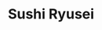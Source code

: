 ---
layout: place
title: "Sushi Ryusei"
permalink: /new-york/new-york/sushi-ryusei.html
stateAbbr: NY
stateName: New York
cityName: New York
seo:
  name: "Sushi Ryusei"
  type: Restaurant
  links: https://sushiryusei.com/
description: "Sashimi & sushi with omakase options presented in a sophisticated, minimalist-chic atmosphere. Sushi Ryusei serves delicious sushi in New York, New York. Try fresh Japanese dishes for a great dining experience. Available for takeout, delivery, and dinner."
place_id: ChIJqTLS3nJZwokRGdkiM6Hj-BU
photos:
  - name: >-
      places/ChIJqTLS3nJZwokRGdkiM6Hj-BU/photos/AeeoHcJK0L_thVBuTdejD2aQchhZSne3-bHg4gw_mKMNZXt3FJ6GwV64Etz7jCBqWYkQbO2aO61sxrSoSBECPaIOSmGZgcJ8knsi1WLbmpdh70y-u_LriEz-90MHo8dKWFk3WYL7aRgOI90CvjyWQfeWucHp7X1G-2McIlGOiVoYMdNfXD4fG3BE3Bp1mZierzER4Ht-6aB6aNvIWeM5sHxfpVsgmIvpVK6O9_wlk6a9S496Whd3IvhwoNC2D1465cscV7cfMIHQXtxV-u7vJeSxlsUZ9QYhWUtsOiEn-dIWyrAO-A
    widthPx: 2560
    heightPx: 1707
    authorAttributions:
      - displayName: Sushi Ryusei
        uri: https://maps.google.com/maps/contrib/116889949762192180910
        photoUri: >-
          https://lh3.googleusercontent.com/a-/ALV-UjV7afQRsCITvIdcJ8wWo2LZ0KPnXYH6ifSXJtMxWjgudmCOTqw=s100-p-k-no-mo
    flagContentUri: >-
      https://www.google.com/local/imagery/report/?cb_client=maps_api_places.places_api&image_key=!1e10!2sAF1QipMSDm7m2nTO8t5bxyQ4fxVSo0ROULfOAECrHodt&hl=en-US
    googleMapsUri: >-
      https://www.google.com/maps/place//data=!3m4!1e2!3m2!1sAF1QipMSDm7m2nTO8t5bxyQ4fxVSo0ROULfOAECrHodt!2e10!4m2!3m1!1s0x89c25972ded232a9:0x15f8e3a13322d919
  - name: >-
      places/ChIJqTLS3nJZwokRGdkiM6Hj-BU/photos/AeeoHcLww7m28pnXVNGJ8HlEXrC2AVNODSqesMxeQkvOXONnhDv1WhcFrtvseUI2Ao_lx89jG2upytXpC3oPXCXpQIbG_yto9qpfrOB9MftoEjXH1TbtEEGFPsgjWOM5WOXZ9icolWoAYEyvoKZXpvlCfN-JiABNNfMAg05Z6D_o468hrUGdx3XgnJgD0TSzEJdG8_-GRwz2Tbkl5KkzBYL7jHIA_S4hbtNFzELpBd_Uncp2HPHqS2Pe_NJPWA2KkuJ86dOGseH78_m0down7hYPqXAHTCIbmQgdMt1IKeN_Sh6ZfQ
    widthPx: 4032
    heightPx: 3024
    authorAttributions:
      - displayName: Sushi Ryusei
        uri: https://maps.google.com/maps/contrib/116889949762192180910
        photoUri: >-
          https://lh3.googleusercontent.com/a-/ALV-UjV7afQRsCITvIdcJ8wWo2LZ0KPnXYH6ifSXJtMxWjgudmCOTqw=s100-p-k-no-mo
    flagContentUri: >-
      https://www.google.com/local/imagery/report/?cb_client=maps_api_places.places_api&image_key=!1e10!2sAF1QipO5UMjv-Idz4Djk4iD_ya5va-nBYpumBdy-x3jE&hl=en-US
    googleMapsUri: >-
      https://www.google.com/maps/place//data=!3m4!1e2!3m2!1sAF1QipO5UMjv-Idz4Djk4iD_ya5va-nBYpumBdy-x3jE!2e10!4m2!3m1!1s0x89c25972ded232a9:0x15f8e3a13322d919
  - name: >-
      places/ChIJqTLS3nJZwokRGdkiM6Hj-BU/photos/AeeoHcISLm0nDiLmK1QqwVlIqSkfD_HUQlZAfh36kkjvitfdmxTcqj-q8J7h2DnaRbVgpUIybw0nwEvs2mNRZqJ18CG6-m7IQpKXhClarUZ90zc1bSGtdVXZF1c9egdTiVV0pTaurC_6Qhl5IChTkHci0inMEd8oP8ZMgHqbepm2t3IVaVrghv5KTfqgYnw1HM2xfhoWJCplv7R-wzdpE9LGLxq5eXkSDOjzgNG0GQ_ySYctcLnoUMjxQ-j_hTv1tKAFeo6Y_scwGmZ8LyA8XC2yIdhpErhHfZuyjM8O4SyMp-2vbw
    widthPx: 1080
    heightPx: 608
    authorAttributions:
      - displayName: Sushi Ryusei
        uri: https://maps.google.com/maps/contrib/116889949762192180910
        photoUri: >-
          https://lh3.googleusercontent.com/a-/ALV-UjV7afQRsCITvIdcJ8wWo2LZ0KPnXYH6ifSXJtMxWjgudmCOTqw=s100-p-k-no-mo
    flagContentUri: >-
      https://www.google.com/local/imagery/report/?cb_client=maps_api_places.places_api&image_key=!1e10!2sAF1QipOX1hrb8uiQAnqzsgdb-LpJlNSAeqidFPpLDL9G&hl=en-US
    googleMapsUri: >-
      https://www.google.com/maps/place//data=!3m4!1e2!3m2!1sAF1QipOX1hrb8uiQAnqzsgdb-LpJlNSAeqidFPpLDL9G!2e10!4m2!3m1!1s0x89c25972ded232a9:0x15f8e3a13322d919
  - name: >-
      places/ChIJqTLS3nJZwokRGdkiM6Hj-BU/photos/AeeoHcI5k0GDIsePJAH9IvAxLvTQ9DnDaoQR5YcuqDynBgSaJw_eOymkGwMUmsHQPaVHuR7LyE7u1nfG4FeghmaTA9C9iuFZwU4Hpodi2YmyYIJpMKKfpdtgxZgS_h1y8yxxH6OysIiIM53BEc2YY2anTnxU7Jng2db5b9wuxsyyEk3YoKcxtzScnqDoNdGQ-W2rPjFqFwtikZmZgG53gWboLTDlfw4Sf0lkYtUCODDww_UNW7_fMFiQGTNF1-sk1JP8tXM33xPnfF9Dux4jGhGbAQgKsjC_iHdcZf6S09BcHgl_vA
    widthPx: 4032
    heightPx: 3024
    authorAttributions:
      - displayName: Sushi Ryusei
        uri: https://maps.google.com/maps/contrib/116889949762192180910
        photoUri: >-
          https://lh3.googleusercontent.com/a-/ALV-UjV7afQRsCITvIdcJ8wWo2LZ0KPnXYH6ifSXJtMxWjgudmCOTqw=s100-p-k-no-mo
    flagContentUri: >-
      https://www.google.com/local/imagery/report/?cb_client=maps_api_places.places_api&image_key=!1e10!2sAF1QipPfIE3aPmUmt54uqnqQUJ9j8iZZNcT9rc6TWb4p&hl=en-US
    googleMapsUri: >-
      https://www.google.com/maps/place//data=!3m4!1e2!3m2!1sAF1QipPfIE3aPmUmt54uqnqQUJ9j8iZZNcT9rc6TWb4p!2e10!4m2!3m1!1s0x89c25972ded232a9:0x15f8e3a13322d919
  - name: >-
      places/ChIJqTLS3nJZwokRGdkiM6Hj-BU/photos/AeeoHcJpHYUzO1KhORPTEQMFAyUlkm7acZ0anP9Z4qHgv34kcSq1L2qDF4XXod1NakAr7bYx8SgYhmV72iIAVIx09F4iX3rwVWWMM8FSuyS31H5g7-MzaF31aLp1UU4Drbxph2q18xb-nate7lLvtIC7XIAcgALwLVNfkd_HrZfoVQtHyxoX_YdjvtATR-oR6rVNJcaCTEBxVtecnFk9DXdlagl6PR2nzR7zAX63Nd0AwqXteBQ8Gu3NFJ5Y34DX0mZEg4YqDfquSL7v6ggO3i-TFHq_46UFiqQ6h2c2jOe88aecHQ
    widthPx: 2520
    heightPx: 2897
    authorAttributions:
      - displayName: Sushi Ryusei
        uri: https://maps.google.com/maps/contrib/116889949762192180910
        photoUri: >-
          https://lh3.googleusercontent.com/a-/ALV-UjV7afQRsCITvIdcJ8wWo2LZ0KPnXYH6ifSXJtMxWjgudmCOTqw=s100-p-k-no-mo
    flagContentUri: >-
      https://www.google.com/local/imagery/report/?cb_client=maps_api_places.places_api&image_key=!1e10!2sAF1QipNmu9nREfkLAq3XMry7srUycCxAdAAsGQI3hPr8&hl=en-US
    googleMapsUri: >-
      https://www.google.com/maps/place//data=!3m4!1e2!3m2!1sAF1QipNmu9nREfkLAq3XMry7srUycCxAdAAsGQI3hPr8!2e10!4m2!3m1!1s0x89c25972ded232a9:0x15f8e3a13322d919
  - name: >-
      places/ChIJqTLS3nJZwokRGdkiM6Hj-BU/photos/AeeoHcIQPDdtYHUH7T2X2G0vfPEDYx7cmrYlOgtCASD5HoP3L738Ke20rqxWZCARCyXyKfdqAifXvQQUgYIjnCr1f6wyqIz12WQxy0dOL9xU1f5n9zEKCifRwRlhJ6rWGurpbWrzBsigR4XmsfLHvE7J_gJiLHyzjp9ZbXcWTc7k9iffM9jU3XhjWp2oonv2AI3-9dfYdpmhP04eGjg-YlwElF_pTcu1xKpzxUrqYySisU0OVOT43m-QAwC5rjy2dr0YO6RhK-EKuQv02nrNxTy_n6lpeUzBlDaF7rIvayYNuhkHCQ
    widthPx: 4032
    heightPx: 3024
    authorAttributions:
      - displayName: Sushi Ryusei
        uri: https://maps.google.com/maps/contrib/116889949762192180910
        photoUri: >-
          https://lh3.googleusercontent.com/a-/ALV-UjV7afQRsCITvIdcJ8wWo2LZ0KPnXYH6ifSXJtMxWjgudmCOTqw=s100-p-k-no-mo
    flagContentUri: >-
      https://www.google.com/local/imagery/report/?cb_client=maps_api_places.places_api&image_key=!1e10!2sAF1QipNwju_yxWUst46QjEKWvxr_gTDb4ifCqwFcUV_e&hl=en-US
    googleMapsUri: >-
      https://www.google.com/maps/place//data=!3m4!1e2!3m2!1sAF1QipNwju_yxWUst46QjEKWvxr_gTDb4ifCqwFcUV_e!2e10!4m2!3m1!1s0x89c25972ded232a9:0x15f8e3a13322d919
  - name: >-
      places/ChIJqTLS3nJZwokRGdkiM6Hj-BU/photos/AeeoHcKC4zXSanxIeWcdVFim8MMN_DinBpbkhClQl1XHv8ZON2-NsgkG6ScbJoZEnrYgEXKHi9vR8Gj-_IV9pInV-AfFn3fdQ91MNxardfnV-nESYMqoLrUWbG-Ab1MxGesjXkD0cnk1YCwFC6kabIPo8At_NYrzPTMtc_aI9I7HHeagsREYkjAiukvaIvviQE2V07zSahvMj6nzKUGYIqGQJBeTHTIcluL5SjNlgcgx3gTg5YYfeNc60rIbIwp5xEKVKzKoq3sU_HN8FUKcyFwLXNEG754AnO0qvKf-r4YJcOaRSA
    widthPx: 4032
    heightPx: 3024
    authorAttributions:
      - displayName: Sushi Ryusei
        uri: https://maps.google.com/maps/contrib/116889949762192180910
        photoUri: >-
          https://lh3.googleusercontent.com/a-/ALV-UjV7afQRsCITvIdcJ8wWo2LZ0KPnXYH6ifSXJtMxWjgudmCOTqw=s100-p-k-no-mo
    flagContentUri: >-
      https://www.google.com/local/imagery/report/?cb_client=maps_api_places.places_api&image_key=!1e10!2sAF1QipNqElVqvJijCqBpQIqSjzdqmTy4L3XMSBHT9fvx&hl=en-US
    googleMapsUri: >-
      https://www.google.com/maps/place//data=!3m4!1e2!3m2!1sAF1QipNqElVqvJijCqBpQIqSjzdqmTy4L3XMSBHT9fvx!2e10!4m2!3m1!1s0x89c25972ded232a9:0x15f8e3a13322d919
  - name: >-
      places/ChIJqTLS3nJZwokRGdkiM6Hj-BU/photos/AeeoHcI-mSJs4Pu16Nzj7wMrbb5o1BUa78CIqLyHxHyev04P_TEkSZo7Nap-o3jiD3PpQaK8hlWlYsmX297JwGyMXpCVqyb8f4ZD3eHrg85b9Jprp4Lzzzh67eKCvkX7pAdx0XxgvU_mAehbJaN0clrklOkeH_B-MoeFxkh90KCi7CUQg3tUdPhQ2IqVR8d0CIHuCpzu-gLnUE7-7t4cFHkZMOPRFEt5w728YsViEdKFhdm4QfAnE8GMA76olKKLhhzgm2rpkb1c4Ki7BeVwhU8SK3N_OUjeHOGDkEmxWfJTEOo10Q
    widthPx: 4032
    heightPx: 3024
    authorAttributions:
      - displayName: Sushi Ryusei
        uri: https://maps.google.com/maps/contrib/116889949762192180910
        photoUri: >-
          https://lh3.googleusercontent.com/a-/ALV-UjV7afQRsCITvIdcJ8wWo2LZ0KPnXYH6ifSXJtMxWjgudmCOTqw=s100-p-k-no-mo
    flagContentUri: >-
      https://www.google.com/local/imagery/report/?cb_client=maps_api_places.places_api&image_key=!1e10!2sAF1QipNwx4pJ8kewAb7g1QMCMbpMhumAEJbjqb44VRU7&hl=en-US
    googleMapsUri: >-
      https://www.google.com/maps/place//data=!3m4!1e2!3m2!1sAF1QipNwx4pJ8kewAb7g1QMCMbpMhumAEJbjqb44VRU7!2e10!4m2!3m1!1s0x89c25972ded232a9:0x15f8e3a13322d919
  - name: >-
      places/ChIJqTLS3nJZwokRGdkiM6Hj-BU/photos/AeeoHcK0hTVOEHknvvPTgMm51E0Xim9fhBu0QPa6Q_lDJoiTtJHg4X0yBIvs2P-GtCo1rfIlqTUp1Vbec6RaCifrMfNZQG8Dy5IfBRCujtE41L7AS-rsbY4oNrQ-xPzQZbb1rksBfOMJj8kVlGWZKnctMVgElOkPlJZSWXBrhZ6F88JqUfjRL4ERqk9rLNG5brBuTVK8e61deCAj8SFleIyH2aMudii-stkLIknuUCloiOPmmSWjiFjdKD7L9v-eq9VgsLezl6cYgZefFfjntF4cm9b0JnaSGKYAZ1ttDiyzFn32JQ
    widthPx: 4032
    heightPx: 3024
    authorAttributions:
      - displayName: Sushi Ryusei
        uri: https://maps.google.com/maps/contrib/116889949762192180910
        photoUri: >-
          https://lh3.googleusercontent.com/a-/ALV-UjV7afQRsCITvIdcJ8wWo2LZ0KPnXYH6ifSXJtMxWjgudmCOTqw=s100-p-k-no-mo
    flagContentUri: >-
      https://www.google.com/local/imagery/report/?cb_client=maps_api_places.places_api&image_key=!1e10!2sAF1QipMUz84iiYeC-QPgX2tQB3p71LxR_zTv3xlYX3uH&hl=en-US
    googleMapsUri: >-
      https://www.google.com/maps/place//data=!3m4!1e2!3m2!1sAF1QipMUz84iiYeC-QPgX2tQB3p71LxR_zTv3xlYX3uH!2e10!4m2!3m1!1s0x89c25972ded232a9:0x15f8e3a13322d919
  - name: >-
      places/ChIJqTLS3nJZwokRGdkiM6Hj-BU/photos/AeeoHcKKdGONHnYjOZPRQHbhxv659rRkM8dt8svD8KUmJ7EO_ApqnS5gKNAX7BONWkCJf48SygXsCYq74_-9f1ShKT9gDSlcoG05xWYrJ4dUlZAjFy2QkUBRrhyEHcczz8CDWHeGWmY-ce-5giU1O6JOJQbHuEiDr6cL_QFMIaLObSyYIXJ6kmocgmnMxLoX6kO2IjMz7xxMYngxTnbn2ov3qJPjjdh6Ij3EF_WaAbo2UU57G060M-hl57JvNX8su8C8TvnwxgQwCW-aUY3he4QKWLuR--iKeAMVKbHzm9vmrcG-zf1hBiCbAXt7aPxdjcNrpyNAzMzVb_VUClClv7819N0jHbCSWoiRVck5tDn_--bKVFDSeA1AG5QFkWauwXFUd8Su_eZzYtlwQj8g9lFi_obfIy7U4kY6VdDBKEmqB3xTKQ
    widthPx: 4032
    heightPx: 3024
    authorAttributions:
      - displayName: HyunChae Loh
        uri: https://maps.google.com/maps/contrib/102997460565534860445
        photoUri: >-
          https://lh3.googleusercontent.com/a-/ALV-UjUbU8FkEOPX9TjiyjzTQv5W0R4V9hjhTvYXFcjwD_q1Y7SIYm3G=s100-p-k-no-mo
    flagContentUri: >-
      https://www.google.com/local/imagery/report/?cb_client=maps_api_places.places_api&image_key=!1e10!2sCIHM0ogKEICAgICusceXag&hl=en-US
    googleMapsUri: >-
      https://www.google.com/maps/place//data=!3m4!1e2!3m2!1sCIHM0ogKEICAgICusceXag!2e10!4m2!3m1!1s0x89c25972ded232a9:0x15f8e3a13322d919
address: 216 E 39th St, New York, NY 10016, USA
street: 216 E 39th St
city: New York
state: NY
zip: '10016'
country: USA
neighborhood: null
latitude: '40.748366'
longitude: '-73.975209'
accessibility_options:
  wheelchairAccessibleParking: false
  wheelchairAccessibleEntrance: true
  wheelchairAccessibleRestroom: true
  wheelchairAccessibleSeating: true
business_status: OPERATIONAL
name: Sushi Ryusei
google_maps_links:
  directionsUri: >-
    https://www.google.com/maps/dir//''/data=!4m7!4m6!1m1!4e2!1m2!1m1!1s0x89c25972ded232a9:0x15f8e3a13322d919!3e0
  placeUri: https://maps.google.com/?cid=1583265550507890969
  writeAReviewUri: >-
    https://www.google.com/maps/place//data=!4m3!3m2!1s0x89c25972ded232a9:0x15f8e3a13322d919!12e1
  reviewsUri: >-
    https://www.google.com/maps/place//data=!4m4!3m3!1s0x89c25972ded232a9:0x15f8e3a13322d919!9m1!1b1
  photosUri: >-
    https://www.google.com/maps/place//data=!4m3!3m2!1s0x89c25972ded232a9:0x15f8e3a13322d919!10e5
primary_type: Sushi Restaurant
opening_hours:
  regular: null
  current: null
secondary_opening_hours:
  regular:
    weekdayDescriptions: null
    type: null
  current:
    weekdayDescriptions: null
    type: null
phone: (212) 983-8880
price_level: null
price_range: $100 &ndash; & up
rating: '4.5'
rating_count: 0
website: https://sushiryusei.com/
reviews:
  - name: >-
      places/ChIJqTLS3nJZwokRGdkiM6Hj-BU/reviews/ChZDSUhNMG9nS0VJQ0FnSUNfc2NERFRBEAE
    relativePublishTimeDescription: 2 months ago
    rating: 5
    text:
      text: >-
        Went to celebrate my daughter’s big day with her! This is one of my
        favorite neighborhood restaurants. Master Chef Ohyama is a true sushi
        artist, crafting sushi that is both stunning and delicious. We always
        opt for the sushi omakase at the counter so we can watch him work his
        magic. Service was warm and attentive. If I ever won the lottery, I’d be
        here every week without question!
      languageCode: en
    originalText:
      text: >-
        Went to celebrate my daughter’s big day with her! This is one of my
        favorite neighborhood restaurants. Master Chef Ohyama is a true sushi
        artist, crafting sushi that is both stunning and delicious. We always
        opt for the sushi omakase at the counter so we can watch him work his
        magic. Service was warm and attentive. If I ever won the lottery, I’d be
        here every week without question!
      languageCode: en
    authorAttribution:
      displayName: Dora Nobi
      uri: https://www.google.com/maps/contrib/109964087642034742633/reviews
      photoUri: >-
        https://lh3.googleusercontent.com/a/ACg8ocLhMWkvfPA8RiftDycPFtvqkMZZ6RfDYH-nPt3MAzZ-QcXheA=s128-c0x00000000-cc-rp-mo-ba4
    publishTime: '2025-01-17T01:18:55.442817Z'
    flagContentUri: >-
      https://www.google.com/local/review/rap/report?postId=ChZDSUhNMG9nS0VJQ0FnSUNfc2NERFRBEAE&d=17924085&t=1
    googleMapsUri: >-
      https://www.google.com/maps/reviews/data=!4m6!14m5!1m4!2m3!1sChZDSUhNMG9nS0VJQ0FnSUNfc2NERFRBEAE!2m1!1s0x89c25972ded232a9:0x15f8e3a13322d919
  - name: >-
      places/ChIJqTLS3nJZwokRGdkiM6Hj-BU/reviews/ChZDSUhNMG9nS0VJQ0FnSUN4a3ZyM0Z3EAE
    relativePublishTimeDescription: a year ago
    rating: 3
    text:
      text: >-
        Edit:


        Restaurant called me to make things right and apologized for the
        experience. I think the sea urchin was ultimately the culprit. In good
        conscience, I can't entirely overlook the quality control, but also I
        don't want to subjugate the place to something that may have been an
        honest error or out of their hands, especially given the customer
        service. Thus, revising to a 3/5.


        ---

        Original:


        Ordered the Sashimi and Sushi Premium Omakase. Tasted great, but got
        food poisoning a few hours later. For $180+tax+tip per person, I got to
        say... this was a huge letdown. Not worth the gamble, and there are
        other Omakase places I've been to for cheaper that tasted as good or
        better and didn't make me sick. Sad.


        Service was great, and ambiance was also good. Location is alright, not
        the best. If the food didn't make me sick, I'd have given this place a 5
        star review.
      languageCode: en
    originalText:
      text: >-
        Edit:


        Restaurant called me to make things right and apologized for the
        experience. I think the sea urchin was ultimately the culprit. In good
        conscience, I can't entirely overlook the quality control, but also I
        don't want to subjugate the place to something that may have been an
        honest error or out of their hands, especially given the customer
        service. Thus, revising to a 3/5.


        ---

        Original:


        Ordered the Sashimi and Sushi Premium Omakase. Tasted great, but got
        food poisoning a few hours later. For $180+tax+tip per person, I got to
        say... this was a huge letdown. Not worth the gamble, and there are
        other Omakase places I've been to for cheaper that tasted as good or
        better and didn't make me sick. Sad.


        Service was great, and ambiance was also good. Location is alright, not
        the best. If the food didn't make me sick, I'd have given this place a 5
        star review.
      languageCode: en
    authorAttribution:
      displayName: Bhav Bhela
      uri: https://www.google.com/maps/contrib/101485878048776754548/reviews
      photoUri: >-
        https://lh3.googleusercontent.com/a/ACg8ocJkkwvNvPcTSiOT8FtDaKB7DaDJZelzDxkOC4fyLtwrgoC0jYM=s128-c0x00000000-cc-rp-mo-ba3
    publishTime: '2023-05-15T02:25:25.420468Z'
    flagContentUri: >-
      https://www.google.com/local/review/rap/report?postId=ChZDSUhNMG9nS0VJQ0FnSUN4a3ZyM0Z3EAE&d=17924085&t=1
    googleMapsUri: >-
      https://www.google.com/maps/reviews/data=!4m6!14m5!1m4!2m3!1sChZDSUhNMG9nS0VJQ0FnSUN4a3ZyM0Z3EAE!2m1!1s0x89c25972ded232a9:0x15f8e3a13322d919
  - name: >-
      places/ChIJqTLS3nJZwokRGdkiM6Hj-BU/reviews/ChdDSUhNMG9nS0VJQ0FnSUNlaWF5THZnRRAB
    relativePublishTimeDescription: 2 years ago
    rating: 5
    text:
      text: >-
        Good food, if you get counter omakase the chefs make it in front u and
        you eat it 1 by 1. The fish are fresh and tasty. Price is about 100-180
        per person for omakase. There are a variety of sushi in the omakase
        combo and each tastes are unique. Over all good experience.
      languageCode: en
    originalText:
      text: >-
        Good food, if you get counter omakase the chefs make it in front u and
        you eat it 1 by 1. The fish are fresh and tasty. Price is about 100-180
        per person for omakase. There are a variety of sushi in the omakase
        combo and each tastes are unique. Over all good experience.
      languageCode: en
    authorAttribution:
      displayName: Yijie Shen
      uri: https://www.google.com/maps/contrib/111290825294294551128/reviews
      photoUri: >-
        https://lh3.googleusercontent.com/a/ACg8ocLOzgKZ1jW-PBm9sNCX3pxjGHuKDLpDVloZMTq8DORp-DAlvmIO=s128-c0x00000000-cc-rp-mo-ba5
    publishTime: '2022-09-17T05:05:26.430635Z'
    flagContentUri: >-
      https://www.google.com/local/review/rap/report?postId=ChdDSUhNMG9nS0VJQ0FnSUNlaWF5THZnRRAB&d=17924085&t=1
    googleMapsUri: >-
      https://www.google.com/maps/reviews/data=!4m6!14m5!1m4!2m3!1sChdDSUhNMG9nS0VJQ0FnSUNlaWF5THZnRRAB!2m1!1s0x89c25972ded232a9:0x15f8e3a13322d919
  - name: >-
      places/ChIJqTLS3nJZwokRGdkiM6Hj-BU/reviews/ChdDSUhNMG9nS0VJQ0FnSUM1dDU2dDBRRRAB
    relativePublishTimeDescription: a year ago
    rating: 5
    text:
      text: >-
        Best sushi I've ever had. Be sure to try the fatty tuna. Absolutely
        worth it. Dessert was just as good. Fried ice cream and creme brulee
        were the perfect treat to the end of a delightful meal. Service was very
        good. We stayed until close and they cleaned absolutely everything.
      languageCode: en
    originalText:
      text: >-
        Best sushi I've ever had. Be sure to try the fatty tuna. Absolutely
        worth it. Dessert was just as good. Fried ice cream and creme brulee
        were the perfect treat to the end of a delightful meal. Service was very
        good. We stayed until close and they cleaned absolutely everything.
      languageCode: en
    authorAttribution:
      displayName: Brendan Walsh
      uri: https://www.google.com/maps/contrib/108970719833763529028/reviews
      photoUri: >-
        https://lh3.googleusercontent.com/a/ACg8ocJyMqe9pcJNRZeduuZPv0e0fyx7cCsHE93DCOUzMXSyXF-GeA=s128-c0x00000000-cc-rp-mo
    publishTime: '2023-10-17T20:32:54.299388Z'
    flagContentUri: >-
      https://www.google.com/local/review/rap/report?postId=ChdDSUhNMG9nS0VJQ0FnSUM1dDU2dDBRRRAB&d=17924085&t=1
    googleMapsUri: >-
      https://www.google.com/maps/reviews/data=!4m6!14m5!1m4!2m3!1sChdDSUhNMG9nS0VJQ0FnSUM1dDU2dDBRRRAB!2m1!1s0x89c25972ded232a9:0x15f8e3a13322d919
  - name: >-
      places/ChIJqTLS3nJZwokRGdkiM6Hj-BU/reviews/ChdDSUhNMG9nS0VJQ0FnSUNtd0pPRmp3RRAB
    relativePublishTimeDescription: 3 years ago
    rating: 5
    text:
      text: >-
        It was an incredible experience. The chef was very attentive and so was
        his supportive staff. The quality was amazing. Cannot recommend more. I
        did the Highest option of Omakase and it was reasonable, and to be
        honest the best sushi I have ever had. Albeit I’m new to Omakase however
        I’ll never forget my first time…
      languageCode: en
    originalText:
      text: >-
        It was an incredible experience. The chef was very attentive and so was
        his supportive staff. The quality was amazing. Cannot recommend more. I
        did the Highest option of Omakase and it was reasonable, and to be
        honest the best sushi I have ever had. Albeit I’m new to Omakase however
        I’ll never forget my first time…
      languageCode: en
    authorAttribution:
      displayName: Salvatore Cusumano
      uri: https://www.google.com/maps/contrib/108296374329148512054/reviews
      photoUri: >-
        https://lh3.googleusercontent.com/a-/ALV-UjV34JbgkjkCdb3G9onrWnvr8IJ2Z9zIc6WzhAY2iBdq4J_4UTiL=s128-c0x00000000-cc-rp-mo
    publishTime: '2021-12-15T02:17:46.062628Z'
    flagContentUri: >-
      https://www.google.com/local/review/rap/report?postId=ChdDSUhNMG9nS0VJQ0FnSUNtd0pPRmp3RRAB&d=17924085&t=1
    googleMapsUri: >-
      https://www.google.com/maps/reviews/data=!4m6!14m5!1m4!2m3!1sChdDSUhNMG9nS0VJQ0FnSUNtd0pPRmp3RRAB!2m1!1s0x89c25972ded232a9:0x15f8e3a13322d919
parking_options: null
payment_options:
  acceptsCreditCards: true
  acceptsDebitCards: true
  acceptsCashOnly: false
  acceptsNfc: true
allow_dogs: null
curbside_pickup: null
delivery: true
dine_in: true
good_for_children: true
good_for_groups: null
good_for_sports: false
live_music: false
menu_for_children: false
outdoor_seating: true
reservable: true
restroom: true
serves_beer: true
serves_breakfast: null
serves_brunch: null
serves_cocktails: null
serves_coffee: null
serves_dinner: true
serves_dessert: true
serves_lunch: false
serves_vegetarian_food: null
serves_wine: true
takeout: true
update_category: essentials
summary: >-
  Sashimi & sushi with omakase options presented in a sophisticated,
  minimalist-chic atmosphere.

---